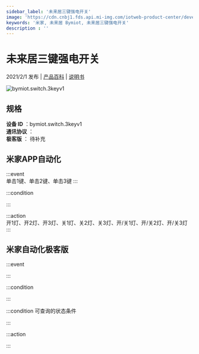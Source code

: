 ```yaml
---
sidebar_label: '未来居三键强电开关'
image: 'https://cdn.cnbj1.fds.api.mi-img.com/iotweb-product-center/developer_1630911898082CNlZtRfH.png?GalaxyAccessKeyId=AKVGLQWBOVIRQ3XLEW&Expires=9223372036854775807&Signature=cdESLurE1ibgWiBe7uXlweyT8ig='
keywords: '米家, 未来居 Bymiot, 未来居三键强电开关'
description : ''
---
```

# 未来居三键强电开关

2021/2/1 发布 | [产品百科](https://home.mi.com/webapp/content/baike/product/index.html?model=bymiot.switch.3keyv1/) | [说明书](https://home.mi.com/views/introduction.html?model=bymiot.switch.3keyv1&region=cn)

![bymiot.switch.3keyv1](https://cdn.cnbj1.fds.api.mi-img.com/iotweb-product-center/developer_1630911898082CNlZtRfH.png?GalaxyAccessKeyId=AKVGLQWBOVIRQ3XLEW&Expires=9223372036854775807&Signature=cdESLurE1ibgWiBe7uXlweyT8ig=)

## 规格  
> 
**设备 ID** ：bymiot.switch.3keyv1  
**通讯协议** ：  
**极客版**  ： 待补充 


## 米家APP自动化  

:::event  
单击1键、单击2键、单击3键
:::

:::condition  

:::

:::action   
开1灯、开2灯、开3灯、关1灯、关2灯、关3灯、开/关1灯、开/关2灯、开/关3灯
:::

## 米家自动化极客版  

:::event  

:::

:::condition  

:::

:::condition 可查询的状态条件  

:::

:::action  

:::

        
